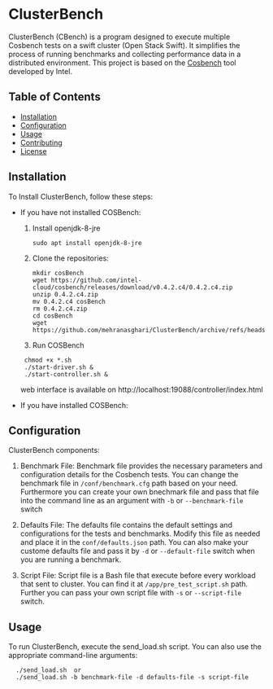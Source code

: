 # ClusterBench
ClusterBench (CBench) is a program designed to execute multiple Cosbench tests on a swift cluster (Open Stack Swift). It simplifies the process of running benchmarks and collecting performance data in a distributed environment. This project is based on the [Cosbench](https://github.com/intel-cloud/cosbench) tool developed by Intel.

## Table of Contents

- [Installation](#Installation)
- [Configuration](#configuration)
- [Usage](#Usage)
- [Contributing](#contributing)
- [License](#license)

## Installation

To Install ClusterBench, follow these steps:

- If you have not installed COSBench:

  1. Install openjdk-8-jre
     ```shell
     sudo apt install openjdk-8-jre
     ```

  2. Clone the repositories:

       ```shell
       mkdir cosBench
       wget https://github.com/intel-cloud/cosbench/releases/download/v0.4.2.c4/0.4.2.c4.zip
       unzip 0.4.2.c4.zip
       mv 0.4.2.c4 cosBench
       rm 0.4.2.c4.zip
       cd cosBench
       wget https://github.com/mehranasghari/ClusterBench/archive/refs/heads/main.zip
      ```


  3. Run COSBench
    ```shell
     chmod +x *.sh
     ./start-driver.sh &
     ./start-controller.sh &
     ```
    web interface is available on http://localhost:19088/controller/index.html
 
- If you have installed COSBench:
     

## Configuration

ClusterBench components:

1. Benchmark File: Benchmark file provides the necessary parameters and configuration details for the Cosbench tests. You can change the benchmark file in `/conf/benchmark.cfg` path based on your need. Furthermore you can create your own bnechmark file and pass that file into the command line as an argument with `-b` or `--benchmark-file` switch

2. Defaults File: The defaults file contains the default settings and configurations for the tests and benchmarks. Modify this file as needed and place it in the `conf/defaults.json` path. You can also make your custome defaults file and pass it by `-d` or `--default-file` switch when you are running a benchmark.

3. Script File: Script file is a Bash file that execute before every workload that sent to cluster. You can find it at `/app/pre_test_script.sh` path. Further you can pass your own script file with `-s` or `--script-file` switch.


## Usage

To run ClusterBench, execute the send_load.sh script.
You can also use the appropriate command-line arguments:

  ```shell
    ./send_load.sh  or
    ./send_load.sh -b benchmark-file -d defaults-file -s script-file
  ```





